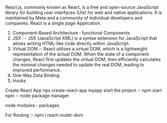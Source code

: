 React.js, commonly known as React, is a free and open-source JavaScript library for building user interfaces (UIs) for web and native applications. It is maintained by Meta and a community of individual developers and companies.
React is a single page Application. 

1. Component-Based Architecture : functional Components 
2. JSX : - JSX (JavaScript XML) is a syntax extension for JavaScript that allows writing HTML-like code directly within JavaScript. 
3. Virtual DOM :- React utilizes a virtual DOM, which is a lightweight representation of the actual DOM. When the state of a component changes, React first updates the virtual DOM, then efficiently calculates the minimal changes needed to update the real DOM, leading to improved performance.
4. One-Way Data Binding
5. Hooks



Create React App
npx create-react-app myapp
start the project :- npm start
npm :- node package manager

node modules:- packages 


For Routing :-  npm i react-router-dom
